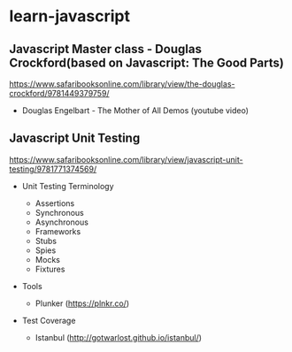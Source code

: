 # learn-javascript

## Javascript Master class - Douglas Crockford(based on Javascript: The Good Parts)
https://www.safaribooksonline.com/library/view/the-douglas-crockford/9781449379759/

- Douglas Engelbart - The Mother of All Demos (youtube video)


## Javascript Unit Testing
https://www.safaribooksonline.com/library/view/javascript-unit-testing/9781771374569/

- Unit Testing Terminology
    - Assertions
    - Synchronous
    - Asynchronous
    - Frameworks
    - Stubs
    - Spies
    - Mocks
    - Fixtures
    
- Tools 
    - Plunker (https://plnkr.co/)
    
- Test Coverage
    - Istanbul (http://gotwarlost.github.io/istanbul/)
    